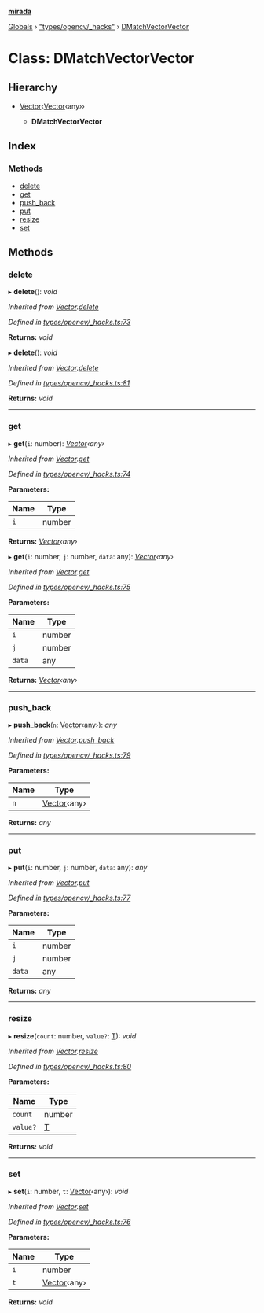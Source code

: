 **[mirada](../README.md)**

[Globals](../README.md) › ["types/opencv/_hacks"](../modules/_types_opencv__hacks_.md) › [DMatchVectorVector](_types_opencv__hacks_.dmatchvectorvector.md)

# Class: DMatchVectorVector

## Hierarchy

* [Vector](_types_opencv__hacks_.vector.md)‹[Vector](_types_opencv__hacks_.vector.md)‹any››

  * **DMatchVectorVector**

## Index

### Methods

* [delete](_types_opencv__hacks_.dmatchvectorvector.md#delete)
* [get](_types_opencv__hacks_.dmatchvectorvector.md#get)
* [push_back](_types_opencv__hacks_.dmatchvectorvector.md#push_back)
* [put](_types_opencv__hacks_.dmatchvectorvector.md#put)
* [resize](_types_opencv__hacks_.dmatchvectorvector.md#resize)
* [set](_types_opencv__hacks_.dmatchvectorvector.md#set)

## Methods

###  delete

▸ **delete**(): *void*

*Inherited from [Vector](_types_opencv__hacks_.vector.md).[delete](_types_opencv__hacks_.vector.md#delete)*

*Defined in [types/opencv/_hacks.ts:73](https://github.com/cancerberoSgx/mirada/blob/9d9803d/mirada/src/types/opencv/_hacks.ts#L73)*

**Returns:** *void*

▸ **delete**(): *void*

*Inherited from [Vector](_types_opencv__hacks_.vector.md).[delete](_types_opencv__hacks_.vector.md#delete)*

*Defined in [types/opencv/_hacks.ts:81](https://github.com/cancerberoSgx/mirada/blob/9d9803d/mirada/src/types/opencv/_hacks.ts#L81)*

**Returns:** *void*

___

###  get

▸ **get**(`i`: number): *[Vector](_types_opencv__hacks_.vector.md)‹any›*

*Inherited from [Vector](_types_opencv__hacks_.vector.md).[get](_types_opencv__hacks_.vector.md#get)*

*Defined in [types/opencv/_hacks.ts:74](https://github.com/cancerberoSgx/mirada/blob/9d9803d/mirada/src/types/opencv/_hacks.ts#L74)*

**Parameters:**

Name | Type |
------ | ------ |
`i` | number |

**Returns:** *[Vector](_types_opencv__hacks_.vector.md)‹any›*

▸ **get**(`i`: number, `j`: number, `data`: any): *[Vector](_types_opencv__hacks_.vector.md)‹any›*

*Inherited from [Vector](_types_opencv__hacks_.vector.md).[get](_types_opencv__hacks_.vector.md#get)*

*Defined in [types/opencv/_hacks.ts:75](https://github.com/cancerberoSgx/mirada/blob/9d9803d/mirada/src/types/opencv/_hacks.ts#L75)*

**Parameters:**

Name | Type |
------ | ------ |
`i` | number |
`j` | number |
`data` | any |

**Returns:** *[Vector](_types_opencv__hacks_.vector.md)‹any›*

___

###  push_back

▸ **push_back**(`n`: [Vector](_types_opencv__hacks_.vector.md)‹any›): *any*

*Inherited from [Vector](_types_opencv__hacks_.vector.md).[push_back](_types_opencv__hacks_.vector.md#push_back)*

*Defined in [types/opencv/_hacks.ts:79](https://github.com/cancerberoSgx/mirada/blob/9d9803d/mirada/src/types/opencv/_hacks.ts#L79)*

**Parameters:**

Name | Type |
------ | ------ |
`n` | [Vector](_types_opencv__hacks_.vector.md)‹any› |

**Returns:** *any*

___

###  put

▸ **put**(`i`: number, `j`: number, `data`: any): *any*

*Inherited from [Vector](_types_opencv__hacks_.vector.md).[put](_types_opencv__hacks_.vector.md#put)*

*Defined in [types/opencv/_hacks.ts:77](https://github.com/cancerberoSgx/mirada/blob/9d9803d/mirada/src/types/opencv/_hacks.ts#L77)*

**Parameters:**

Name | Type |
------ | ------ |
`i` | number |
`j` | number |
`data` | any |

**Returns:** *any*

___

###  resize

▸ **resize**(`count`: number, `value?`: [T]()): *void*

*Inherited from [Vector](_types_opencv__hacks_.vector.md).[resize](_types_opencv__hacks_.vector.md#resize)*

*Defined in [types/opencv/_hacks.ts:80](https://github.com/cancerberoSgx/mirada/blob/9d9803d/mirada/src/types/opencv/_hacks.ts#L80)*

**Parameters:**

Name | Type |
------ | ------ |
`count` | number |
`value?` | [T]() |

**Returns:** *void*

___

###  set

▸ **set**(`i`: number, `t`: [Vector](_types_opencv__hacks_.vector.md)‹any›): *void*

*Inherited from [Vector](_types_opencv__hacks_.vector.md).[set](_types_opencv__hacks_.vector.md#set)*

*Defined in [types/opencv/_hacks.ts:76](https://github.com/cancerberoSgx/mirada/blob/9d9803d/mirada/src/types/opencv/_hacks.ts#L76)*

**Parameters:**

Name | Type |
------ | ------ |
`i` | number |
`t` | [Vector](_types_opencv__hacks_.vector.md)‹any› |

**Returns:** *void*